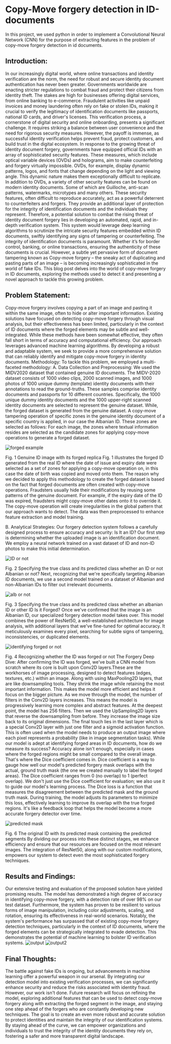 # Copy-Move forgery detection in ID-documents
In this project, we used python in order to implement a Convolutional Neural Network (CNN) for the purpose of extracting features in the problem of copy-move forgery detection in id documents. 

 
## Introduction: 
In our increasingly digital world, where online transactions and identity verification are the norm, the need for robust and secure identity document authentication has never been greater. Governments worldwide are enacting stricter regulations to combat fraud and protect their citizens from identity theft.
The stakes are high for businesses offering digital services, from online banking to e-commerce. Fraudulent activities like unpaid invoices and money laundering often rely on fake or stolen IDs, making it crucial to verify the legitimacy of identification documents like passports, national ID cards, and driver's licenses.
This verification process, a cornerstone of digital security and online onboarding, presents a significant challenge. It requires striking a balance between user convenience and the need for rigorous security measures. However, the payoff is immense, as successful identity verification helps prevent fraud, protect customers, and build trust in the digital ecosystem.
In response to the growing threat of identity document forgery, governments have equipped official IDs with an array of sophisticated security features. These measures, which include optical variable devices (OVDs) and holograms, aim to make counterfeiting and forgery virtually impossible.
OVDs, for example, display dynamic patterns, logos, and fonts that change depending on the light and viewing angle. This dynamic nature makes them exceptionally difficult to replicate.
In addition to OVDs, a variety of other security features can be found on modern identity documents. Some of which are Guilloche, anti-scan patterns, watermarks, microtypes and many others. These security features, often difficult to reproduce accurately, act as a powerful deterrent to counterfeiters and forgers. They provide an additional layer of protection for the integrity of identification documents and the individuals they represent.
Therefore, a potential solution to combat the rising threat of identity document forgery lies in developing an automated, rapid, and in-depth verification system. This system would leverage deep learning algorithms to scrutinize the intricate security features embedded within ID documents, swiftly identifying any signs of tampering or counterfeiting.
The integrity of identification documents is paramount. Whether it’s for border control, banking, or online transactions, ensuring the authenticity of these documents is crucial. However, a subtle yet pervasive form of document tampering known as Copy-move forgery – the sneaky act of duplicating and pasting parts of an image – is becoming increasingly sophisticated in the world of fake IDs. This blog post delves into the world of copy-move forgery in ID documents, exploring the methods used to detect it and presenting a novel approach to tackle this growing problem.
 
## Problem Statement: 
Copy-move forgery involves copying a part of an image and pasting it within the same image, often to hide or alter important information. Existing solutions have focused on detecting copy-move forgery through visual analysis, but their effectiveness has been limited, particularly in the context of ID documents where the forged elements may be subtle and well-integrated. While these methods have been somewhat effective, they often fall short in terms of accuracy and computational efficiency. 
Our approach leverages advanced machine learning algorithms.
By developing a robust and adaptable system, we seek to provide a more comprehensive solution that can reliably identify and mitigate copy-move forgery in identity documents.
Methodology: 
To tackle this problem, we employed a multi-faceted methodology:
A. Data Collection and Preprocessing: We used the MIDV2020 dataset that contained genuine ID documents. The MIDV-2020 dataset consists of 1000 video clips, 2000 scanned images, and 1000 photos of 1000 unique dummy (template) identity documents with their annotations to read the ground-truths. These samples comprise identity documents and passports for 10 different countries. Specifically, the 1000 unique dummy identity documents and the 1000 upper-right scanned identity documents are selected to represent the genuine dataset. While, the forged dataset is generated from the genuine dataset. A copy-move tampering operation of specific zones  in the genuine identity document of a specific country is applied, in our case the Albanian ID. These zones are selected as follows: For each image, the zones where textual information resides are selected as the candidate zones for applying copy-move operations to generate a forged dataset.

![forged example](https://github.com/Layal-sh/Copy-Move-forgery-detection-in-ID-documents/assets/80123146/38b773dd-e3c4-4f0e-80c7-0cd4719f8599)


Fig. 1 Genuine ID image with its forged replica
Fig. 1 illustrates the forged ID generated from the real ID where the date of issue and expiry date were selected as a set of zones for applying a copy-move operation on, in this case the date of birth was copied and moved onto them.
The reason why we decided to apply this methodology to create the forged dataset is based on the fact that forged documents are often created with copy-move operations. Fraudsters usually hide their modifications by reusing some patterns of the genuine document. For example, if the expiry date of the ID was expired, fraudsters might copy-move other dates onto it to override it. The copy-move operation will create irregularities in the global pattern that our approach wants to detect.
The data was then preprocessed to enhance feature extraction and model training.
 
B. Analytical Strategies:
Our forgery detection system follows a carefully designed process to ensure accuracy and security:
Is It an ID? Our first step is determining whether the uploaded image is an identification document. We employ a neural network trained on a vast dataset of ID and non-ID photos to make this initial determination. 

![ID or not](https://github.com/Layal-sh/Copy-Move-forgery-detection-in-ID-documents/assets/80123146/a123c138-3a16-4d70-8783-f97ff5ce035c)

Fig. 2 Specifying the true class and its predicted class whether an ID or not
Albanian or not? Next, recognizing that we're specifically targeting Albanian ID documents, we use a second model trained on a dataset of Albanian and non-Albanian IDs to filter out irrelevant documents.

![alb or not](https://github.com/Layal-sh/Copy-Move-forgery-detection-in-ID-documents/assets/80123146/49967bb3-5c01-40fb-84db-742aa20a0a31)


Fig. 3 Specifying the true class and its predicted class whether an albanian ID or other ID
Is it Forged? Once we've confirmed that the image is an Albanian ID, our specialized forgery detection model takes over. This model combines the power of ResNet50, a well-established architecture for image analysis, with additional layers that we've fine-tuned for optimal accuracy. It meticulously examines every pixel, searching for subtle signs of tampering, inconsistencies, or duplicated elements.

 ![identifying forged or not](https://github.com/Layal-sh/Copy-Move-forgery-detection-in-ID-documents/assets/80123146/c3d171f6-280e-4a5d-b3cf-ad3010a82822)

Fig. 4 Recognizing whether the ID was forged or not
The Forgery Deep Dive: After confirming the ID was forged, we've built a CNN model from scratch where its core is built upon Conv2D layers.These are the workhorses of image processing, designed to detect features (edges, textures, etc.) within an image. Along with using  MaxPooling2D layers, that are like downsampling tools. They shrink the image while retaining the most important information. This makes the model more efficient and helps it focus on the bigger picture. As we move through the model, the number of filters in the Conv2D layers increases. This means the model is progressively learning more complex and abstract features.
At the deepest point, the model has 256 filters.  Then we used the UpSampling2D layers that reverse the downsampling from before. They increase the image size back to its original dimensions. The final touch lies in the last layer which is a special Conv2D layer with just one filter and a sigmoid activation function. This is often used when the model needs to produce an output image where each pixel represents a probability (like in image segmentation tasks). While our model is adept at identifying forged areas in ID documents, how do we measure its success? Accuracy alone isn't enough, especially in cases where the forged regions might be small compared to the overall image. That's where the Dice coefficient comes in.
Dice coefficient is a way to gauge how well our model's predicted forgery mask overlaps with the actual, ground truth mask (the one we created manually to label the forged areas). The Dice coefficient ranges from 0 (no overlap) to 1 (perfect overlap). We don't just use the Dice coefficient for evaluation; we also use it to guide our model's learning process. The Dice loss is a function that measures the disagreement between the predicted mask and the ground truth mask.
During training, the model adjusts its parameters to minimize this loss, effectively learning to improve its overlap with the true forged regions. It's like a feedback loop that helps the model become a more accurate forgery detector over time. 

![predicted mask](https://github.com/Layal-sh/Copy-Move-forgery-detection-in-ID-documents/assets/80123146/83a96ba5-3ab4-4080-80af-890f6cca21ad)

Fig. 6 The original ID with its predicted mask containing the predicted segments
By dividing our process into these distinct stages, we enhance efficiency and ensure that our resources are focused on the most relevant images. The integration of ResNet50, along with our custom modifications, empowers our system to detect even the most sophisticated forgery techniques.
 
## Results and Findings: 
Our extensive testing and evaluation of the proposed solution have yielded promising results. The model has demonstrated a high degree of accuracy in identifying copy-move forgery, with a detection rate of over 98% on our test dataset. Furthermore, the system has proven to be resilient to various forms of image manipulation, including color adjustments, scaling, and rotation, ensuring its effectiveness in real-world scenarios.
Notably, the system's performance has surpassed that of existing copy-move forgery detection techniques, particularly in the context of ID documents, where the forged elements can be strategically integrated to evade detection. This demonstrates the potential of machine learning to bolster ID verification systems. 
![output](https://github.com/Layal-sh/Copy-Move-forgery-detection-in-ID-documents/assets/80123146/4a3efe2b-d1a1-4ca0-a4f1-7f5916e736ec)
![output2](https://github.com/Layal-sh/Copy-Move-forgery-detection-in-ID-documents/assets/80123146/593f1cc3-84f0-4692-96af-2b6e96348b62)

## Final Thoughts: 
The battle against fake IDs is ongoing, but advancements in machine learning offer a powerful weapon in our arsenal. By integrating our detection model into existing verification processes, we can significantly enhance security and reduce the risks associated with identity fraud.
However, our work isn't done. Future research will focus on refining the model, exploring additional features that can be used to detect copy-move forgery along with extracting the forged segment in the image, and staying one step ahead of the forgers who are constantly developing new techniques. The goal is to create an even more robust and accurate solution to protect identities and maintain the integrity of our identification systems.
By staying ahead of the curve, we can empower organizations and individuals to trust the integrity of the identity documents they rely on, fostering a safer and more transparent digital landscape.
 


